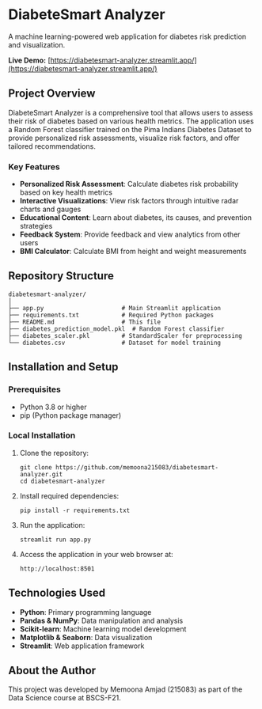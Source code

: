 # DiabeteSmart Analyzer

A machine learning-powered web application for diabetes risk prediction and visualization.

**Live Demo:** [https://diabetesmart-analyzer.streamlit.app/](https://diabetesmart-analyzer.streamlit.app/)

## Project Overview

DiabeteSmart Analyzer is a comprehensive tool that allows users to assess their risk of diabetes based on various health metrics. The application uses a Random Forest classifier trained on the Pima Indians Diabetes Dataset to provide personalized risk assessments, visualize risk factors, and offer tailored recommendations.

### Key Features

- **Personalized Risk Assessment**: Calculate diabetes risk probability based on key health metrics
- **Interactive Visualizations**: View risk factors through intuitive radar charts and gauges
- **Educational Content**: Learn about diabetes, its causes, and prevention strategies
- **Feedback System**: Provide feedback and view analytics from other users
- **BMI Calculator**: Calculate BMI from height and weight measurements

## Repository Structure

```
diabetesmart-analyzer/
│
├── app.py                      # Main Streamlit application
├── requirements.txt            # Required Python packages
├── README.md                   # This file
├── diabetes_prediction_model.pkl  # Random Forest classifier
├── diabetes_scaler.pkl         # StandardScaler for preprocessing
└── diabetes.csv                # Dataset for model training
```

## Installation and Setup

### Prerequisites

- Python 3.8 or higher
- pip (Python package manager)

### Local Installation

1. Clone the repository:
   ```
   git clone https://github.com/memoona215083/diabetesmart-analyzer.git
   cd diabetesmart-analyzer
   ```

2. Install required dependencies:
   ```
   pip install -r requirements.txt
   ```

3. Run the application:
   ```
   streamlit run app.py
   ```

4. Access the application in your web browser at:
   ```
   http://localhost:8501
   ```

## Technologies Used

- **Python**: Primary programming language
- **Pandas & NumPy**: Data manipulation and analysis
- **Scikit-learn**: Machine learning model development
- **Matplotlib & Seaborn**: Data visualization
- **Streamlit**: Web application framework

## About the Author

This project was developed by Memoona Amjad (215083) as part of the Data Science course at BSCS-F21.
